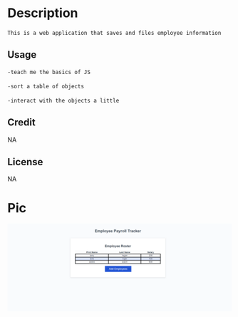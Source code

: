 # Description
    
    This is a web application that saves and files employee information

## Usage

    -teach me the basics of JS

    -sort a table of objects
    
    -interact with the objects a little

## Credit

NA


## License 

NA

# Pic

![image of website](assets/JS.PNG)
